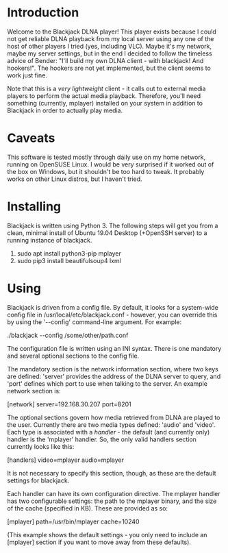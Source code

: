Introduction
============

Welcome to the Blackjack DLNA player!  This player exists because I could not
get reliable DLNA playback from my local server using any one of the host of
other players I tried (yes, including VLC).  Maybe it's my network, maybe my
server settings, but in the end I decided to follow the timeless advice of
Bender: "I'll build my own DLNA client - with blackjack!  And hookers!".  The
hookers are not yet implemented, but the client seems to work just fine.

Note that this is a _very lightweight_ client - it calls out to external media
players to perform the actual media playback.  Therefore, you'll need
something (currently, mplayer) installed on your system in addition to
Blackjack in order to actually play media.

Caveats
=======

This software is tested mostly through daily use on my home network, running
on OpenSUSE Linux.  I would be very surprised if it worked out of the box on
Windows, but it shouldn't be too hard to tweak.  It probably works on other
Linux distros, but I haven't tried.

Installing
==========
Blackjack is written using Python 3.  The following steps will get you from a
clean, minimal install of Ubuntu 19.04 Desktop (+OpenSSH server) to a running
instance of blackjack.

1. sudo apt install python3-pip mplayer
2. sudo pip3 install beautifulsoup4 lxml


Using
=====

Blackjack is driven from a config file.  By default, it looks for a
system-wide config file in /usr/local/etc/blackjack.conf - however, you can
override this by using the '--config' command-line argument.  For example:

./blackjack --config /some/other/path.conf

The configuration file is written using an INI syntax.  There is one mandatory
and several optional sections to the config file.

The mandatory section is the network information section, where two keys are
defined: 'server' provides the address of the DLNA server to query, and 'port'
defines which port to use when talking to the server.  An example network
section is:

[network]
server=192.168.30.207
port=8201

The optional sections govern how media retrieved from DLNA are played to the
user.  Currently there are two media types defined: 'audio' and 'video'.  Each
type is associated with a _handler_ - the default (and currently only) handler
is the 'mplayer' handler.  So, the only valid handlers section currently looks
like this:

[handlers]
video=mplayer
audio=mplayer

It is not necessary to specify this section, though, as these are the default
settings for blackjack.

Each handler can have its own configuration directive.  The mplayer handler
has two configurable settings: the path to the mplayer binary, and the size of
the cache (specified in KB).  These are provided as so:

[mplayer]
path=/usr/bin/mplayer
cache=10240

(This example shows the default settings - you only need to include an
[mplayer] section if you want to move away from these defaults).

